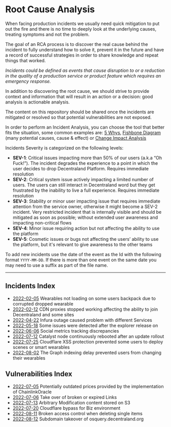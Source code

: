 # Root Cause Analysis

When facing production incidents we usually need quick mitigation to put out the fire and there is no time to deeply look at the underlying causes, treating symptoms and not the problem.

The goal of an RCA process is to discover the real cause behind the incident to fully understand how to solve it, prevent it in the future and have a record of successful strategies in order to share knowledge and repeat things that worked.

_Incidents could be defined as events that cause disruption to or a reduction in the quality of a production service or product feature which requires an emergency response._

In addition to discovering the root cause, we should strive to provide context and information that will result in an action or a decision: good analysis is actionable analysis.

The content on this repository should be shared once the incidents are mitigated or resolved so that potential vulnerabilities are not exposed.

In order to perform an Incident Analysis, you can choose the tool that better fits the situation, some common examples are: [5 Whys](https://en.wikipedia.org/wiki/Five_whys), [Fishbone Diagram](https://en.wikipedia.org/wiki/Ishikawa_diagram) (many potential causes, cause & effect) or [Change Impact Analysis](https://en.wikipedia.org/wiki/Change_impact_analysis)

Incidents Severity is categorized on the following levels:

- **SEV-1**: Critical issues impacting more than 50% of our users (a.k.a “Oh Fuck!”). The incident degrades the experience to a point in which the user decides to drop Decentraland Platform. Requires immediate resolution
- **SEV-2**: Critical system issue actively impacting a limited number of users. The users can still interact in Decentraland word but they get frustrated by the inability to live a full experience. Requires immediate resolution
- **SEV-3**: Stability or minor user impacting issue that requires immediate attention from the service owner, otherwise it might become a SEV-2 incident. Very restricted incident that is internally visible and should be mitigated as soon as possible; without extended user awareness and impacting non-critical flows
- **SEV-4**: Minor issue requiring action but not affecting the ability to use the platform
- **SEV-5**: Cosmetic issues or bugs not affecting the users’ ability to use the platform, but it's relevant to give awareness to the other teams

To add new incidents use the date of the event as the Id with the following format `YYYY-MM-DD`. If there is more than one event on the same date you may need to use a suffix as part of the file name.

---

## Incidents Index

- [2022-02-05](incidents/2022-02-05.md) Wearables not loading on some users backpack due to corrupted dropped wearable
- [2022-02-12](incidents/2022-02-12.md) CDN proxies stopped working affecting the ability to join Decentraland and some sites
- [2022-04-22](incidents/2022-04-22.md) Infura outage caused problem with different Services
- [2022-05-18](incidents/2022-05-18.md) Some issues were detected after the explorer release on
- [2022-06-06](incidents/2022-06-06.md) Social metrics tracking discrepancies
- [2022-07-12](incidents/2022-07-12.md) Catalyst node continuously rebooted after an update rollout
- [2022-07-25](incidents/2022-07-25.md) Cloudflare XSS protection prevented some users to deploy scenes or smart wearables
- [2022-08-02](incidents/2022-08-02.md) The Graph indexing delay prevented users from changing their wearables

## Vulnerabilities Index

- [2022-07-05](vulnerabilities/2022-07-05.md) Potentially outdated prices provided by the implementation of ChainlinkOracle
- [2022-07-06](vulnerabilities/2022-07-06.md) Take over of broken or expired Links
- [2022-07-13](vulnerabilities/2022-07-13.md) Arbitrary Modification content stored on S3
- [2022-07-20](vulnerabilities/2022-07-20.md) Cloudflare bypass for Biz environment
- [2022-08-11](vulnerabilities/2022-08-11.md) Broken access control when deleting single items
- [2022-08-12](vulnerabilities/2022-08-12.md) Subdomain takeover of osquery.decentraland.org
